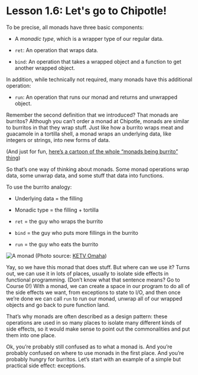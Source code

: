 # Lesson 1.6: Let's go to Chipotle!

To be precise, all monads have three basic components:

- A _monadic type_, which is a wrapper type of our regular data.

- `ret`: An operation that wraps data.

- `bind`: An operation that takes a wrapped object and a function to get another wrapped object.

In addition, while technically not required, many monads have this additional operation:

- `run`: An operation that runs our monad and returns and unwrapped object.

Remember the second definition that we introduced? That monads are burritos? Although you can’t order a monad at Chipotle, monads are similar to burritos in that they wrap stuff. Just like how a burrito wraps meat and guacamole in a tortilla shell, a monad wraps an underlying data, like integers or strings, into new forms of data.

(And just for fun, [here’s a cartoon of the whole “monads being burrito” thing](https://chrisdone.com/posts/monads-are-burritos/))

So that’s one way of thinking about monads. Some monad operations wrap data, some unwrap data, and some stuff that data into functions.

To use the burrito analogy:

- Underlying data = the filling

- Monadic type = the filling + tortilla

- `ret` = the guy who wraps the burrito

- `bind` = the guy who puts more fillings in the burrito

- `run` = the guy who eats the burrito

![A monad](https://kubrick.htvapps.com/htv-prod-media.s3.amazonaws.com/images/l-1559578128.jpg?crop=1.00xw:0.566xh;0,0.299xh&resize=900:*)
(Photo source: [KETV Omaha](https://www.ketv.com/article/chipotle-offers-buy-one-get-one-free-burrito-for-nurses-tuesday/27700897#))

Yay, so we have this monad that does stuff. But where can we use it? Turns out, we can use it in lots of places, usually to isolate side effects in functional programming. (Don’t know what that sentence means? Go to Course 0!) With a monad, we can create a space in our program to do all of the side effects we want, from exceptions to state to I/O, and then once we’re done we can call `run` to run our monad, unwrap all of our wrapped objects and go back to pure function land.

That’s why monads are often described as a design pattern: these operations are used in so many places to isolate many different kinds of side effects, so it would make sense to point out the commonalities and put them into one place.

Ok, you’re probably still confused as to what a monad is. And you’re probably confused on where to use monads in the first place. And you’re probably hungry for burritos. Let’s start with an example of a simple but practical side effect: exceptions.
